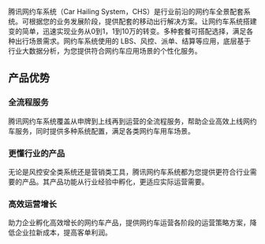 腾讯网约车系统（Car Hailing System，CHS）是行业前沿的网约车全景配套系统。可根据您的业务发展阶段，提供配套的移动出行解决方案。让网约车系统搭建变的简单，迅速实现业务从0到1，1到10万的转变。多种套餐可搭配选择，满足各种出行场景需求。网约车系统使用的 LBS、风控、派单、结算等应用，底层基于行业大数据分析，为您提供符合网约车应用场景的个性化服务。

## 产品优势
### 全流程服务
腾讯网约车系统覆盖从申牌到上线再到运营的全流程服务，帮助企业高效上线网约车服务，同时提供多种系统配置，满足各类网约车用车场景。

### 更懂行业的产品
无论是风控安全类系统还是营销类工具，腾讯网约车系统都为您提供更符合行业需要的产品。其产品功能从行业经验中孵化，更适应实际运营需要。

### 高效运营增长
助力企业孵化高效增长的网约车产品，提供网约车运营各阶段的运营策略方案，降低企业拉新成本，提高客单利润。
